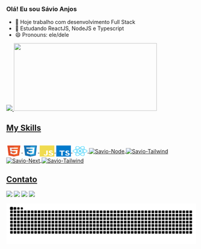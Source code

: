 ### Olá! Eu sou Sávio Anjos 
 
- 🔭 Hoje trabalho com desenvolvimento Full Stack  
- 🌱 Estudando ReactJS, NodeJS e Typescript   
- 😄 Pronouns: ele/dele 
      
<div style="display: block">
  <a href="https://github.com/Savio-Anjos">
      
  <img height="180em" src="https://github-readme-stats.vercel.app/api?username=savio-anjos&show_icons=true&theme=outrun&include_all_commits=true&count_private=true"/>  
      
  <img height="180px" width="380em" src="https://github-readme-stats.vercel.app/api/top-langs/?username=savio-anjos&layout=compact&langs_count=7&theme=outrun"/>
</div>

<h2 align="left">My Skills</h2>
<div style="display: inline_block"><br>
  <img align="center" alt="Savio-HTML" height="30" width="40" src="https://raw.githubusercontent.com/devicons/devicon/master/icons/html5/html5-original.svg">
  <img align="center" alt="Savio-CSS" height="30" width="40" src="https://raw.githubusercontent.com/devicons/devicon/master/icons/css3/css3-original.svg">
  <img align="center" alt="Savio-Js" height="30" width="40" src="https://raw.githubusercontent.com/devicons/devicon/master/icons/javascript/javascript-plain.svg">
  <img align="center" alt="Savio-Ts" height="30" width="40" src="https://raw.githubusercontent.com/devicons/devicon/master/icons/typescript/typescript-plain.svg">
  <img align="center" alt="Savio-React" height="30" width="40" src="https://raw.githubusercontent.com/devicons/devicon/master/icons/react/react-original.svg">
  <img align="center" alt="Savio-Node" height="30" width="40" src="https://cdn.jsdelivr.net/gh/devicons/devicon/icons/nodejs/nodejs-original.svg">
   <img align="center" alt="Savio-Tailwind" height="30" width="40" src="https://cdn.jsdelivr.net/gh/devicons/devicon/icons/postgresql/postgresql-original.svg"/>
  <img align="center" alt="Savio-Next" height="30" width="40" src="https://cdn.jsdelivr.net/gh/devicons/devicon/icons/nextjs/nextjs-original.svg"">
  <img align="center" alt="Savio-Tailwind" height="30" width="40" src="https://cdn.jsdelivr.net/gh/devicons/devicon/icons/sass/sass-original.svg" />
         
</div>   
          
<div> 
<h2 align="left">Contato</h2>
  <a href="https://www.instagram.com/_savio_anjos_/" target="_blank"><img src="https://img.shields.io/badge/-Instagram-%23E4405F?style=for-the-badge&logo=instagram&logoColor=white" target="_blank"></a>
 <a href="target="_blank"><img src="https://img.shields.io/badge/Discord-7289DA?style=for-the-badge&logo=discord&logoColor=white" target="_blank"></a> 
  <a href = "mailto:savioanjos2020@gmail.com"><img src="https://img.shields.io/badge/-Gmail-%23333?style=for-the-badge&logo=gmail&logoColor=white" target="_blank"></a>
  <a href="https://www.linkedin.com/in/s%C3%A1vio-anjos-webdeveloper/" target="_blank"><img src="https://img.shields.io/badge/-LinkedIn-%230077B5?style=for-the-badge&logo=linkedin&logoColor=white" target="_blank"></a> 
 
 ![Snake animation](https://github.com/Savio-Anjos/Savio-Anjos/blob/output/github-contribution-grid-snake.svg)
    
</div> 

